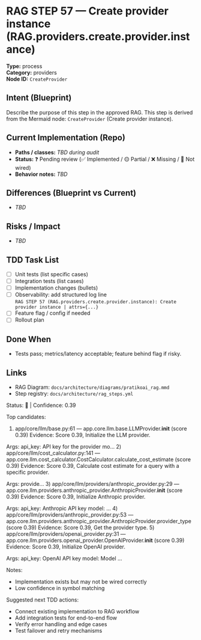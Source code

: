 # RAG STEP 57 — Create provider instance (RAG.providers.create.provider.instance)

**Type:** process  
**Category:** providers  
**Node ID:** `CreateProvider`

## Intent (Blueprint)
Describe the purpose of this step in the approved RAG. This step is derived from the Mermaid node: `CreateProvider` (Create provider instance).

## Current Implementation (Repo)
- **Paths / classes:** _TBD during audit_
- **Status:** ❓ Pending review (✅ Implemented / 🟡 Partial / ❌ Missing / 🔌 Not wired)
- **Behavior notes:** _TBD_

## Differences (Blueprint vs Current)
- _TBD_

## Risks / Impact
- _TBD_

## TDD Task List
- [ ] Unit tests (list specific cases)
- [ ] Integration tests (list cases)
- [ ] Implementation changes (bullets)
- [ ] Observability: add structured log line  
  `RAG STEP 57 (RAG.providers.create.provider.instance): Create provider instance | attrs={...}`
- [ ] Feature flag / config if needed
- [ ] Rollout plan

## Done When
- Tests pass; metrics/latency acceptable; feature behind flag if risky.

## Links
- RAG Diagram: `docs/architecture/diagrams/pratikoai_rag.mmd`
- Step registry: `docs/architecture/rag_steps.yml`


<!-- AUTO-AUDIT:BEGIN -->
Status: 🔌  |  Confidence: 0.39

Top candidates:
1) app/core/llm/base.py:61 — app.core.llm.base.LLMProvider.__init__ (score 0.39)
   Evidence: Score 0.39, Initialize the LLM provider.

Args:
    api_key: API key for the provider
    mo...
2) app/core/llm/cost_calculator.py:141 — app.core.llm.cost_calculator.CostCalculator.calculate_cost_estimate (score 0.39)
   Evidence: Score 0.39, Calculate cost estimate for a query with a specific provider.

Args:
    provide...
3) app/core/llm/providers/anthropic_provider.py:29 — app.core.llm.providers.anthropic_provider.AnthropicProvider.__init__ (score 0.39)
   Evidence: Score 0.39, Initialize Anthropic provider.

Args:
    api_key: Anthropic API key
    model: ...
4) app/core/llm/providers/anthropic_provider.py:53 — app.core.llm.providers.anthropic_provider.AnthropicProvider.provider_type (score 0.39)
   Evidence: Score 0.39, Get the provider type.
5) app/core/llm/providers/openai_provider.py:31 — app.core.llm.providers.openai_provider.OpenAIProvider.__init__ (score 0.39)
   Evidence: Score 0.39, Initialize OpenAI provider.

Args:
    api_key: OpenAI API key
    model: Model ...

Notes:
- Implementation exists but may not be wired correctly
- Low confidence in symbol matching

Suggested next TDD actions:
- Connect existing implementation to RAG workflow
- Add integration tests for end-to-end flow
- Verify error handling and edge cases
- Test failover and retry mechanisms
<!-- AUTO-AUDIT:END -->
